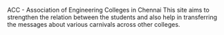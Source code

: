 ACC - Association of Engineering Colleges in Chennai
        This site aims to strengthen the relation between the students and also help in transferring the messages about various carnivals across other colleges.  
